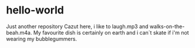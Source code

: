 # hello-world
Just another repository
Cazut here, i like to laugh.mp3 and walks-on-the-beah.m4a.
My favourite dish is certainly on earth and i can´t skate if i'm not wearing my bubblegummers.
